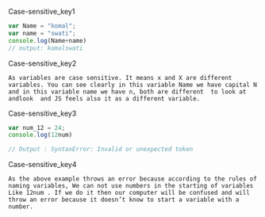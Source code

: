 Case-sensitive_key1
```javascript
var Name = "komal";
var name = "swati";
console.log(Name+name)
// output: komalswati

```
Case-sensitive_key2


    As variables are case sensitive. It means x and X are different variables. You can see clearly in this variable Name we have capital N and in this variable name we have n, both are different  to look at andlook  and JS feels also it as a different variable.


Case-sensitive_key3
```javascript
var num_12 = 24;
console.log(12num)

// Output : SyntaxError: Invalid or unexpected token

```
Case-sensitive_key4


    As the above example throws an error because according to the rules of naming variables, We can not use numbers in the starting of variables Like 12num . If we do it then our computer will be confused and will throw an error because it doesn’t know to start a variable with a number.